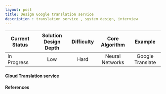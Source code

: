 ```yaml
---
layout: post
title: Design Google translation service
description : translation service , system design, interview
---
```


| Current Status | Solution Design Depth  |  Difficulty  | Core Algorithm | Example |
| ------------- |:-------------:| :-----------:|:---------------:|:------------:|
| In Progress      | Low | Hard | Neural Networks | Google Translate  |

#### Cloud Translation service


#### References


